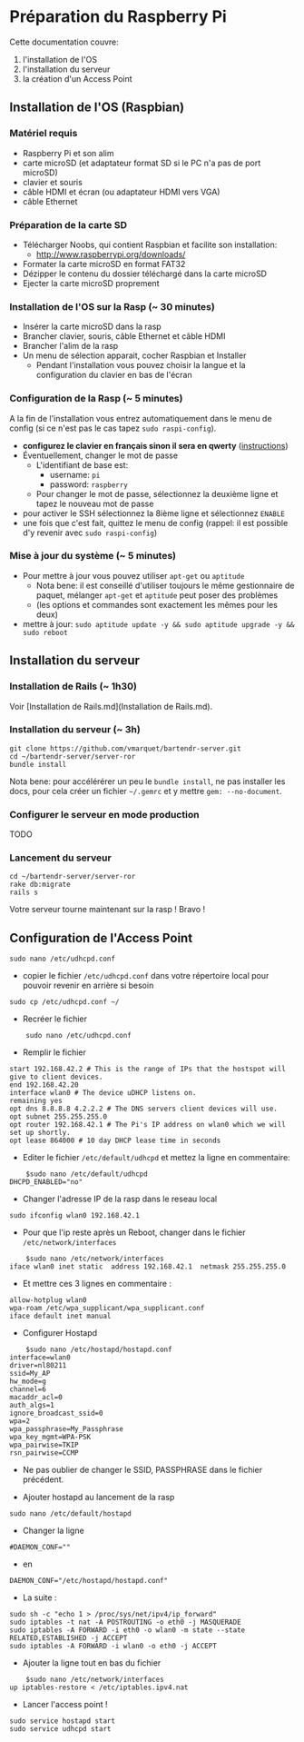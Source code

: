 Préparation du Raspberry Pi
===========================

Cette documentation couvre:

1. l'installation de l'OS
2. l'installation du serveur
3. la création d'un Access Point


Installation de l'OS (Raspbian)
-------------------------------

### Matériel requis

* Raspberry Pi et son alim
* carte microSD (et adaptateur format SD si le PC n'a pas de port microSD)
* clavier et souris
* câble HDMI et écran (ou adaptateur HDMI vers VGA)
* câble Ethernet


### Préparation de la carte SD

* Télécharger Noobs, qui contient Raspbian et facilite son installation: 
    * <http://www.raspberrypi.org/downloads/>
* Formater la carte microSD en format FAT32
* Dézipper le contenu du dossier téléchargé dans la carte microSD
* Ejecter la carte microSD proprement


### Installation de l'OS sur la Rasp (~ 30 minutes)

* Insérer la carte microSD dans la rasp
* Brancher clavier, souris, câble Ethernet et câble HDMI
* Brancher l'alim de la rasp
* Un menu de sélection apparait, cocher Raspbian et Installer
    * Pendant l'installation vous pouvez choisir la langue et la configuration du clavier en bas de l'écran


### Configuration de la Rasp (~ 5 minutes)

A la fin de l'installation vous entrez automatiquement dans le menu de config (si ce n'est pas le cas tapez `sudo raspi-config`).

* **configurez le clavier en français sinon il sera en qwerty** ([instructions](http://www.tropfacile.net/doku.php/raspberry-pi/comment-passer-votre-raspberry-en-francais))
* Éventuellement, changer le mot de passe
    * L'identifiant de base est:
        * username: `pi`
        * password: `raspberry`
    * Pour changer le mot de passe, sélectionnez la deuxième ligne et tapez le nouveau mot de passe
* pour activer le SSH sélectionnez la 8ième ligne et sélectionnez `ENABLE`
* une fois que c'est fait, quittez le menu de config (rappel: il est possible d'y revenir avec `sudo raspi-config`)


### Mise à jour du système (~ 5 minutes)

* Pour mettre à jour vous pouvez utiliser `apt-get` ou `aptitude`
    * Nota bene: il est conseillé d'utiliser toujours le même gestionnaire de paquet, mélanger `apt-get` et `aptitude` peut poser des problèmes
    * (les options et commandes sont exactement les mêmes pour les deux)
* mettre à jour: `sudo aptitude update -y && sudo aptitude upgrade -y && sudo reboot`


Installation du serveur
-----------------------

### Installation de Rails (~ 1h30)

Voir [Installation de Rails.md](Installation de Rails.md).


### Installation du serveur (~ 3h)

	git clone https://github.com/vmarquet/bartendr-server.git
	cd ~/bartendr-server/server-ror
	bundle install

Nota bene: pour accélérérer un peu le `bundle install`, ne pas installer les docs, pour cela créer un fichier `~/.gemrc` et y mettre `gem: --no-document`.


### Configurer le serveur en mode production

TODO


### Lancement du serveur

	cd ~/bartendr-server/server-ror
	rake db:migrate
	rails s

Votre serveur tourne maintenant sur la rasp ! Bravo !


Configuration de l'Access Point
-------------------------------

```
sudo nano /etc/udhcpd.conf
```

* copier le fichier `/etc/udhcpd.conf` dans votre répertoire local pour pouvoir revenir en arrière si besoin

```
sudo cp /etc/udhcpd.conf ~/
```

* Recréer le fichier 

```
	sudo nano /etc/udhcpd.conf
```

* Remplir le fichier

```
start 192.168.42.2 # This is the range of IPs that the hostspot will give to client devices.
end 192.168.42.20
interface wlan0 # The device uDHCP listens on.
remaining yes
opt dns 8.8.8.8 4.2.2.2 # The DNS servers client devices will use.
opt subnet 255.255.255.0
opt router 192.168.42.1 # The Pi's IP address on wlan0 which we will set up shortly.
opt lease 864000 # 10 day DHCP lease time in seconds
```

* Editer le fichier `/etc/default/udhcpd` et mettez la ligne en commentaire:

```
	$sudo nano /etc/default/udhcpd	
DHCPD_ENABLED="no"
```
* Changer l'adresse IP de la rasp dans le reseau local

```
sudo ifconfig wlan0 192.168.42.1
```

* Pour que l'ip reste après un Reboot, changer dans le fichier `/etc/network/interfaces`

```
	$sudo nano /etc/network/interfaces	
iface wlan0 inet static  address 192.168.42.1  netmask 255.255.255.0
```

* Et mettre ces 3 lignes en commentaire : 

```
allow-hotplug wlan0
wpa-roam /etc/wpa_supplicant/wpa_supplicant.conf
iface default inet manual
```

* Configurer Hostapd

```
	$sudo nano /etc/hostapd/hostapd.conf
interface=wlan0
driver=nl80211
ssid=My_AP
hw_mode=g
channel=6
macaddr_acl=0
auth_algs=1
ignore_broadcast_ssid=0
wpa=2
wpa_passphrase=My_Passphrase
wpa_key_mgmt=WPA-PSK
wpa_pairwise=TKIP
rsn_pairwise=CCMP
```

* Ne pas oublier de changer le SSID, PASSPHRASE dans le fichier précédent.

* Ajouter hostapd au lancement de la rasp

```
sudo nano /etc/default/hostapd
```

* Changer la ligne 

```
#DAEMON_CONF=""
```

* en

```
DAEMON_CONF="/etc/hostapd/hostapd.conf"
```

* La suite :

```
sudo sh -c "echo 1 > /proc/sys/net/ipv4/ip_forward"
sudo iptables -t nat -A POSTROUTING -o eth0 -j MASQUERADE
sudo iptables -A FORWARD -i eth0 -o wlan0 -m state --state RELATED,ESTABLISHED -j ACCEPT
sudo iptables -A FORWARD -i wlan0 -o eth0 -j ACCEPT
```

* Ajouter la ligne tout en bas du fichier 

```
	$sudo nano /etc/network/interfaces
up iptables-restore < /etc/iptables.ipv4.nat
```

* Lancer l'access point !

```
sudo service hostapd start
sudo service udhcpd start
```



